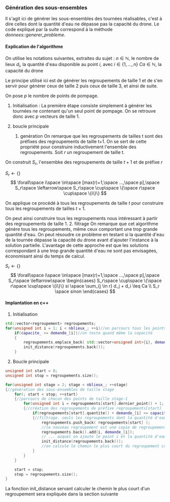 ### Génération des sous-ensembles

Il s'agit ici de générer les sous-ensembles des tournées réalisables, c'est à dire celles dont la quantité d'eau ne dépasse pas la capacité du drone. Le code expliqué par la suite correspond à la méthode *donnees::generer_probleme*.


#### Explication de l'algorithme

On utilise les notations suivantes, extraites du sujet :
$n \in \mathbb{N}$, le nombre de lieux
$d_i$, la quantité d'eau disponible au point $i$, avec $i \in \{1, ..., n\}$
$Ca \in \mathbb{N}$, la capacité du drone


Le principe utilisé ici est de générer les regroupements de taille 1 et de s'en servir pour générer ceux de taille 2 puis ceux de taille 3, et ainsi de suite.

On pose $p$ le nombre de points de pompage.


1. Initialisation :
   La première étape consiste simplement à générer les tournées ne contenant qu'un seul point de pompage.
   On se retrouve donc avec $p$ vecteurs de taille 1.


2. boucle principale
   1. genération
      On remarque que les regroupements de tailles t sont des préfixes des regroupements de taille t+1.
      On se sert de cette propriété pour construire inductivement l'ensemble des regroupements.
      Soit $r$ un regroupement de taille t.

On construit $S_r$, l'ensembke des regroupements de taille $t+1$ et de préfixe $r$

$S_r \leftarrow \{\}$
$$
\forall\space i\space \in\space [max(r)+1,\space ...,\space p],\space S_r\space \leftarrow\space S_r\space \cup\space \{\space r\space \cup\space \{i\}\}
$$

On applique ce procédé à tous les regroupements de taille $t$ pour construire tous les regroupements de tailles $t+1$.

On peut ainsi construire tous les regroupements nous intéressant à partir des regroupements de taille 1.
    2. filtrage
On remarque que cet algorithme génère tous les regroupements, même ceux comportant une trop grande quantité d'eau.
On peut résoudre ce problème en testant si la quantité d'eau de la tournée dépasse la capacité du drone avant d'ajouter l'instance à la solution partielle.
L'avantage de cette approche est que les solutions correspondant à une trop grande quantité d'eau ne sont pas envisagées, économisant ainsi du temps de calcul.

$S_r \leftarrow \{\}$
$$
\forall\space i\space \in\space [max(r)+1,\space ...,\space p],\space S_r\space \leftarrow\space
\begin{cases} S_r\space \cup\space \{\space r\space \cup\space \{i\}\} si \space \sum_{j \in r} d_j  + d_i \leq Ca
\\ S_r \space sinon \end{cases}
$$

#### Implantation en c++

1. Initialisation

```c++
std::vector<regroupement> regroupements;
for(unsigned int i = 1; i < nblieux_; ++i)//on parcours tous les points de pompage
    if(capacite_ >= demande_[i])//on teste quand même la capacité
    {
        regroupements.emplace_back( std::vector<unsigned int>{i}, demande_[i]);
        init_distance(regroupements.back());
    }
```

2. Boucle principale

```c++
unsigned int start = 0;
unsigned int stop = regroupements.size();

for(unsigned int stage = 2; stage < nblieux_; ++stage)
{//génération des sous-ensembles de taille stage
    for(; start < stop; ++start)
    {//parcours de chacun des points de taille stage-1
        for(unsigned int i = regroupements[start].dernier_point() + 1; i < nblieux_; ++i)
        {//création des regroupements de préfixe regroupements[start]
            if(regroupements[start].quantite() + demande_[i] <= capacite_)
            {//filtrage. seuls les regroupements dont la quantité d'eau est transportable sont ajoutés
                regroupements.push_back( regroupements[start] );
                //le nouveau regroupement est une copie de regroupements[start] ...
                regroupements.back().add(i, demande_[i]);
                // ... auquel on ajoute le point i et la quantité d'eau correspondante
                init_distance(regroupements.back());
                //on calcule le chemin le plus court du regroupement créé
            }
        }
    }

    start = stop;
    stop = regroupements.size();
}
```

La fonction init_distance servant calculer le chemin le plus court d'un regroupement sera expliquée dans la section suivante
